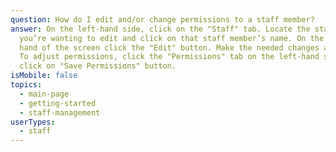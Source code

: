 ```yaml
---
question: How do I edit and/or change permissions to a staff member?
answer: On the left-hand side, click on the "Staff" tab. Locate the staff member
  you’re wanting to edit and click on that staff member’s name. On the top right
  hand of the screen click the "Edit" button. Make the needed changes and save.
  To adjust permissions, click the "Permissions" tab on the left-hand side then
  click on "Save Permissions" button.
isMobile: false
topics:
  - main-page
  - getting-started
  - staff-management
userTypes:
  - staff
---
```

